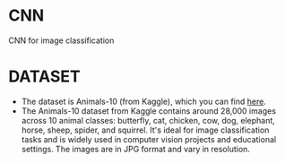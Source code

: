 # CNN
CNN for image classification 

# DATASET 
+ The dataset is Animals-10 (from Kaggle), which you can find [here](https://www.kaggle.com/datasets/alessiocorrado99/animals10/data).
+ The Animals-10 dataset from Kaggle contains around 28,000 images across 10 animal classes: butterfly, cat, chicken, cow, dog, elephant, horse, sheep, spider, and squirrel. It's ideal for image classification tasks and is widely used in computer vision projects and educational settings. The images are in JPG format and vary in resolution.
